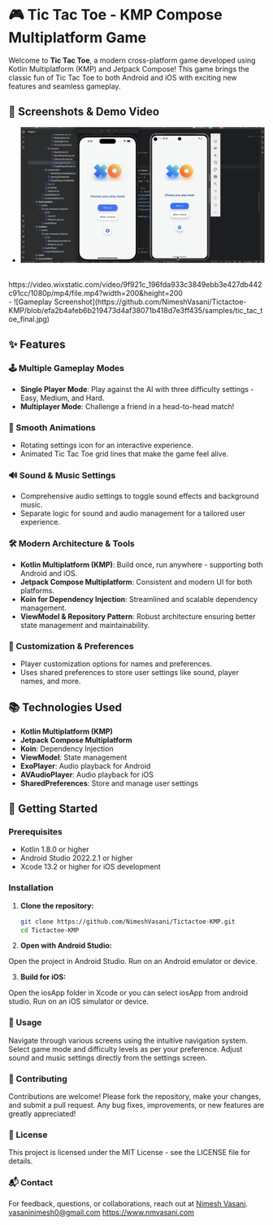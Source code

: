   # 🎮 Tic Tac Toe - KMP Compose Multiplatform Game

Welcome to **Tic Tac Toe**, a modern cross-platform game developed using Kotlin Multiplatform (KMP) and Jetpack Compose! This game brings the classic fun of Tic Tac Toe to both Android and iOS with exciting new features and seamless gameplay. 

## 📸 Screenshots & Demo Video

- [![Watch Demo Video](https://github.com/NimeshVasani/Tictactoe-KMP/blob/1e152823c41746e6de8f053cb426d05063c1653b/samples/thumbnail.png)](https://video.wixstatic.com/video/9f921c_196fda933c3849ebb3e427db442c91cc/1080p/mp4/file.mp4)


</br>
https://video.wixstatic.com/video/9f921c_196fda933c3849ebb3e427db442c91cc/1080p/mp4/file.mp4?width=200&height=200
</br>
- ![Gameplay Screenshot](https://github.com/NimeshVasani/Tictactoe-KMP/blob/efa2b4afeb6b219473d4af38071b418d7e3ff435/samples/tic_tac_toe_final.jpg)

  
## ✨ Features

### 🕹️ Multiple Gameplay Modes
- **Single Player Mode**: Play against the AI with three difficulty settings - Easy, Medium, and Hard.
- **Multiplayer Mode**: Challenge a friend in a head-to-head match!

### 🎨 Smooth Animations
- Rotating settings icon for an interactive experience.
- Animated Tic Tac Toe grid lines that make the game feel alive.

### 🔊 Sound & Music Settings
- Comprehensive audio settings to toggle sound effects and background music.
- Separate logic for sound and audio management for a tailored user experience.

### 🛠️ Modern Architecture & Tools
- **Kotlin Multiplatform (KMP)**: Build once, run anywhere - supporting both Android and iOS.
- **Jetpack Compose Multiplatform**: Consistent and modern UI for both platforms.
- **Koin for Dependency Injection**: Streamlined and scalable dependency management.
- **ViewModel & Repository Pattern**: Robust architecture ensuring better state management and maintainability.

### 🔧 Customization & Preferences
- Player customization options for names and preferences.
- Uses shared preferences to store user settings like sound, player names, and more.

## 📚 Technologies Used

- **Kotlin Multiplatform (KMP)**
- **Jetpack Compose Multiplatform**
- **Koin**: Dependency Injection
- **ViewModel**: State management
- **ExoPlayer**: Audio playback for Android
- **AVAudioPlayer**: Audio playback for iOS
- **SharedPreferences**: Store and manage user settings

## 🚀 Getting Started

### Prerequisites

- Kotlin 1.8.0 or higher
- Android Studio 2022.2.1 or higher
- Xcode 13.2 or higher for iOS development

### Installation

1. **Clone the repository:**
   ```bash
   git clone https://github.com/NimeshVasani/Tictactoe-KMP.git
   cd Tictactoe-KMP
2. **Open with Android Studio:**

Open the project in Android Studio.
Run on an Android emulator or device.

3. **Build for iOS:**

Open the iosApp folder in Xcode or you can select iosApp from android studio.
Run on an iOS simulator or device.

### 📖 Usage

Navigate through various screens using the intuitive navigation system.
Select game mode and difficulty levels as per your preference.
Adjust sound and music settings directly from the settings screen.

### 🤝 Contributing

Contributions are welcome! Please fork the repository, make your changes, and submit a pull request. Any bug fixes, improvements, or new features are greatly appreciated!

### 📄 License

This project is licensed under the MIT License - see the LICENSE file for details.

### 📬 Contact

For feedback, questions, or collaborations, reach out at [Nimesh Vasani](https://www.nmvasani.com).
vasaninimesh0@gmail.com
https://www.nmvasani.com
